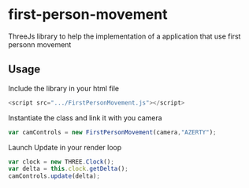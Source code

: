 # first-person-movement
ThreeJs library to help the implementation of a application that use first personn movement

## Usage 

Include the library in your html file

```javascript
<script src=".../FirstPersonMovement.js"></script>
```


Instantiate the class and link it with you camera
```javascript
var camControls = new FirstPersonMovement(camera,"AZERTY");
```

Launch Update in your render loop

```javascript
var clock = new THREE.Clock();
var delta = this.clock.getDelta();
camControls.update(delta); 
```
